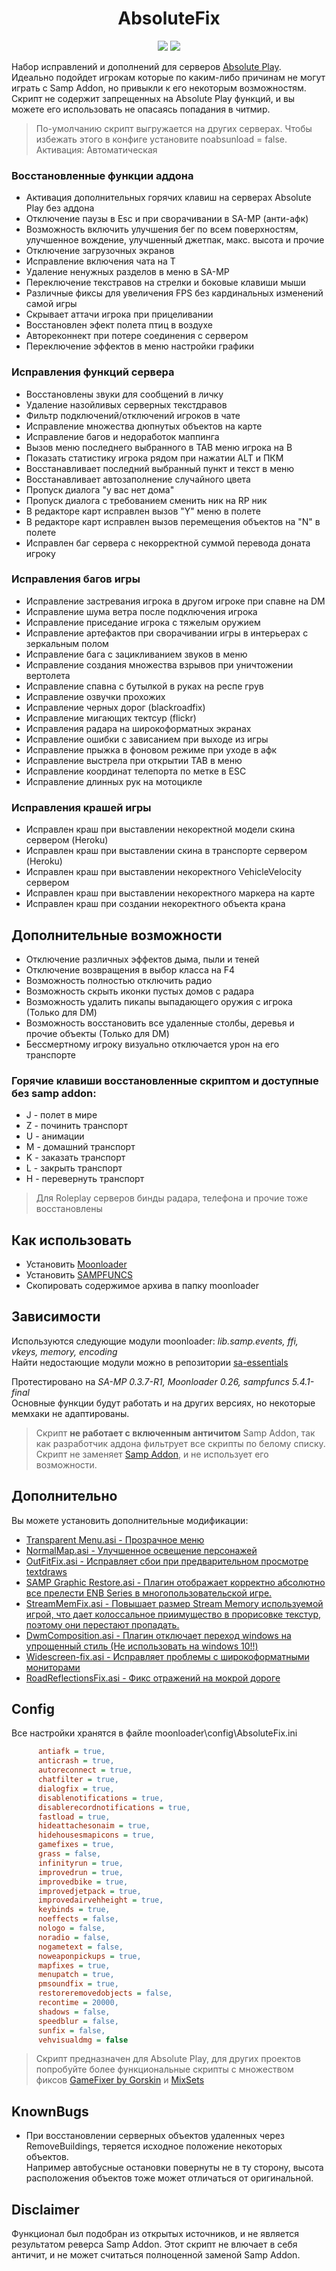 <h1 align="center">AbsoluteFix</h1>
<p align="center">
    <img src="https://img.shields.io/badge/made%20for-GTA%20SA--MP-blue" >
    <img src="https://img.shields.io/badge/Server-Absolute%20Play-red">
</p>

Набор исправлений и дополнений для серверов [Absolute Play](https://sa-mp.ru/).  
Идеально подойдет игрокам которые по каким-либо причинам не могут играть с Samp Addon, но привыкли к его некоторым возможностям.  
Скрипт не содержит запрещенных на Absolute Play функций, и вы можете его использовать не опасаясь попадания в читмир.  

> По-умолчанию скрипт выгружается на других серверах. Чтобы избежать этого в конфиге установите noabsunload = false.  
Активация: Автоматическая

### Восстановленные функции аддона
* Активация дополнительных горячих клавиш на серверах Absolute Play без аддона
* Отключение паузы в Esc и при сворачивании в SA-MP (анти-афк)
* Возможность включить улучшения бег по всем поверхностям, улучшенное вождение, улучшенный джетпак, макс. высота и прочие
* Отключение загрузочных экранов
* Исправление включения чата на T
* Удаление ненужных разделов в меню в SA-MP
* Переключение текстравов на стрелки и боковые клавиши мыши
* Различные фиксы для увеличения FPS без кардинальных изменений самой игры
* Скрывает аттачи игрока при прицеливании
* Восстановлен эфект полета птиц в воздухе
* Автореконнект при потере соединения с сервером
* Переключение эффектов в меню настройки графики

### Исправления функций сервера
* Восстановлены звуки для сообщений в личку
* Удаление назойливых серверных текстдравов
* Фильтр подключений/отключений игроков в чате
* Исправление множества дюпнутых объектов на карте
* Исправление багов и недоработок маппинга
* Вызов меню последнего выбранного в TAB меню игрока на B
* Показать статистику игрока рядом при нажатии ALT и ПКМ
* Восстанавливает последний выбранный пункт и текст в меню
* Восстанавливает автозаполнение случайного цвета
* Пропуск диалога "у вас нет дома"
* Пропуск диалога с требованием сменить ник на RP ник
* В редакторе карт исправлен вызов "Y" меню в полете
* В редакторе карт исправлен вызов перемещения объектов на "N" в полете
* Исправлен баг сервера с некорректной суммой перевода доната игроку

### Исправления багов игры
* Исправление застревания игрока в другом игроке при спавне на DM
* Исправление шума ветра после подключения игрока
* Исправление приседание игрока с тяжелым оружием
* Исправление артефактов при сворачивании игры в интерьерах с зеркальным полом
* Исправление бага с зацикливанием звуков в меню
* Исправление создания множества взрывов при уничтожении вертолета
* Исправление спавна с бутылкой в руках на респе грув
* Исправление озвучки прохожих
* Исправление черных дорог (blackroadfix)
* Исправление мигающих тектсур (flickr)
* Исправления радара на широкоформатных экранах
* Исправление ошибки с зависанием при выходе из игры
* Исправление прыжка в фоновом режиме при уходе в афк
* Исправление выстрела при открытии TAB в меню
* Исправление координат телепорта по метке в ESC
* Исправление длинных рук на мотоцикле

### Исправления крашей игры
* Исправлен краш при выставлении некоректной модели скина сервером (Heroku)
* Исправлен краш при выставлении скина в транспорте сервером (Heroku)
* Исправлен краш при выставлении некоректного VehicleVelocity сервером
* Исправлен краш при выставлении некоректного маркера на карте
* Исправлен краш при создании некоректного объекта крана

## Дополнительные возможности
* Отключение различных эффектов дыма, пыли и теней
* Отключение возвращения в выбор класса на F4
* Возможность полностью отключить радио
* Возможность скрыть иконки пустых домов с радара
* Возможность удалить пикапы выпадающего оружия с игрока (Только для DM)
* Возможность восстановить все удаленные столбы, деревья и прочие объекты (Только для DM)
* Бессмертному игроку визуально отключается урон на его транспорте

### Горячие клавиши восстановленные скриптом и доступные без samp addon:
* J - полет в мире
* Z - починить транспорт
* U - анимации
* M - домашний транспорт
* K - заказать транспорт
* L - закрыть транспорт
* H - перевернуть транспорт

> Для Roleplay серверов бинды радара, телефона и прочие тоже восстановлены

## Как использовать
- Установить [Moonloader](https://www.blast.hk/threads/13305/)  
- Установить [SAMPFUNCS](https://www.blast.hk/threads/17/)  
- Скопировать содержимое архива в папку moonloader  

## Зависимости
Используются следующие модули moonloader: *lib.samp.events, ffi, vkeys, memory, encoding*  
Найти недостающие модули можно в репозитории [sa-essentials](https://github.com/ins1x/sa-essentials)

Протестировано на *SA-MP 0.3.7-R1, Moonloader 0.26, sampfuncs 5.4.1-final*  
Основные функции будут работать и на других версиях, но некоторые мемхаки не адаптированы.

> Скрипт **не работает с включенным античитом** Samp Addon, так как разработчик аддона фильтрует все скрипты по белому списку.  
Скрипт не заменяет [Samp Addon](https://sa-mp.ru/sampaddon), и не использует его возможности. 

## Дополнительно
Вы можете установить дополнительные модификации:

* [Transparent Menu.asi - Прозрачное меню](https://libertycity.ru/files/gta-san-andreas/96340-transparent-menu.html)
* [NormalMap.asi - Улучшенное освещение персонажей](https://www.blast.hk/threads/19173/)
* [OutFitFix.asi - Исправляет сбои при предварительном просмотре textdraws](https://gtaforums.com/topic/759412-relsa-fixes-for-normalmapweapons-outfit-and-shell/)
* [SAMP Graphic Restore.asi - Плагин отображает корректно абсолютно все прелести ENB Series в многопользовательской игре.](https://www.blast.hk/threads/25150/)
* [StreamMemFix.asi - Повышает размер Stream Memory используемой игрой, что дает колоссальное приимущество в прорисовке текстур, поэтому они перестают пропадать.](https://libertycity.ru/files/gta-san-andreas/31883-sa-streammemfix-2.2.html)
* [DwmComposition.asi - Плагин отключает переход windows на упрощенный стиль (Не использовать на windows 10!!)](https://www.blast.hk/threads/13368/)
* [Widescreen-fix.asi - Исправляет проблемы с широкоформатными мониторами](https://gamemodding.com/ru/gta-san-andreas/others/45270-widescreen-fix.html)
* [RoadReflectionsFix.asi - Фикс отражений на мокрой дороге](https://www.gtagarage.com/mods/show.php?id=22398)

## Config
Все настройки хранятся в файле moonloader\config\AbsoluteFix.ini  
```INI
      antiafk = true,
      anticrash = true,
	  autoreconnect = true,
      chatfilter = true,
      dialogfix = true,
      disablenotifications = true,
	  disablerecordnotifications = true,
      fastload = true,
      hideattachesonaim = true,
	  hidehousesmapicons = true,
      gamefixes = true,
      grass = false,
      infinityrun = true,
      improvedrun = true,
      improvedbike = true,
      improvedjetpack = true,
      improvedairvehheight = true,
      keybinds = true,
      noeffects = false,
      nologo = false,
	  noradio = false,
      nogametext = false,
	  noweaponpickups = true,
      mapfixes = true,
      menupatch = true,
      pmsoundfix = true,
	  restoreremovedobjects = false,
	  recontime = 20000,
      shadows = false,
      speedblur = false,
      sunfix = false,
      vehvisualdmg = false
```

> Скрипт предназначен для Absolute Play, для других проектов попробуйте более функциональные скрипты с множеством фиксов
[GameFixer by Gorskin](https://vk.com/@gorskinscripts-gamefixer-obnovlenie-30)
и [MixSets](https://www.mixmods.com.br/2022/03/sa-mixsets/)

## KnownBugs
* При восстановлении серверных объектов удаленных через RemoveBuildings, теряется исходное положение некоторых объектов.  
Например автобусные остановки повернуты не в ту сторону, высота расположения объектов тоже может отличаться от оригинальной.

## Disclaimer
Функционал был подобран из открытых источников, и не является результатом реверса Samp Addon.
Этот скрипт не влючает в себя античит, и не может считаться полноценной заменой Samp Addon.